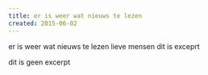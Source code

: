 ```yaml
---
title: er is weer wat nieuws te lezen
created: 2015-06-02
---
```


er is weer wat nieuws te lezen lieve mensen
dit is exceprt

<!--more-->

dit is geen excerpt